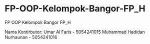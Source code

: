 # FP-OOP-Kelompok-Bangor-FP_H
FP OOP Kelompok Bangor FP_H

Nama Kontirbutor:
Umar Al Faris - 5054241015
Muhammad Hadidan Nurhaunan - 5054241016